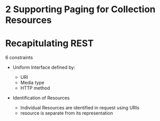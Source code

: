 # 2 Supporting Paging for Collection Resources

# Recapitulating REST

6 constraints

*   Uniform Interface defined by:
    * URI
    * Media type
    * HTTP method

*  Identification of Resources
    * Individual Resources are identified in request using URIs
    * resource is separate from its representation
    

